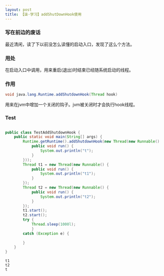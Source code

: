 ```yaml
---
layout: post
title: 【柒·学习】addShutDownHook使用
---
```


### 写在前边的废话

最近清闲，读了下以前没怎么读懂的启动入口，发现了这么个方法。

### 用处
在启动入口中调用，用来重启(退出)时结束已经随系统启动的线程。

### 作用

```java
void java.lang.Runtime.addShutdownHook(Thread hook)

```
用来在jvm中增加一个关闭的钩子。jvm被关闭时才会执行hook线程。

### Test


```java

public class TestAddShutdownHook {
	public static void main(String[] args) {
		Runtime.getRuntime().addShutdownHook(new Thread(new Runnable() {
			public void run() {
				System.out.println("t");
			}
		}));
		Thread t1 = new Thread(new Runnable() {
			public void run() {
				System.out.println("t1");
			}
		});
		Thread t2 = new Thread(new Runnable() {
			public void run() {
				System.out.println("t2");
			}
		});
		t1.start();
		t2.start();
		try {
			Thread.sleep(1000l);
			} 
		catch (Exception e) {
			
		}
	}
}

```

```
t1
t2
t

```
